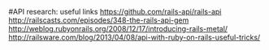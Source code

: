 #API research: useful links
https://github.com/rails-api/rails-api
http://railscasts.com/episodes/348-the-rails-api-gem
http://weblog.rubyonrails.org/2008/12/17/introducing-rails-metal/
http://railsware.com/blog/2013/04/08/api-with-ruby-on-rails-useful-tricks/
